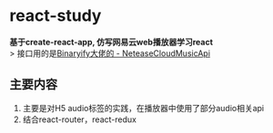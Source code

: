# react-study
**基于create-react-app, 仿写网易云web播放器学习react**
<br/>>
接口用的是[Binaryify大佬的 - NeteaseCloudMusicApi](https://github.com/Binaryify/NeteaseCloudMusicApi)

## 主要内容
1. 主要是对H5 audio标签的实践，在播放器中使用了部分audio相关api
2. 结合react-router，react-redux